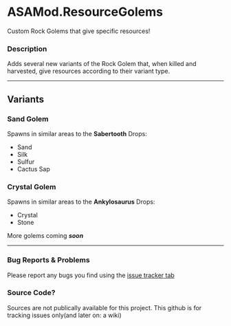 # ASAMod.ResourceGolems
Custom Rock Golems that give specific resources!

### Description
Adds several new variants of the Rock Golem that, when killed and harvested, give resources according to their variant type.

---
## Variants
### Sand Golem
Spawns in similar areas to the **Sabertooth**
Drops:
  - Sand
  - Silk
  - Sulfur
  - Cactus Sap

### Crystal Golem
Spawns in similar areas to the **Ankylosaurus**
Drops:
  - Crystal
  - Stone

More golems coming ***soon***

---
### Bug Reports & Problems
Please report any bugs you find using the [issue tracker tab](https://github.com/StimzRx/ASAMod.ResourceGolems/issues)

### Source Code?
Sources are not publically available for this project.
This github is for tracking issues only(and later on: a wiki)
